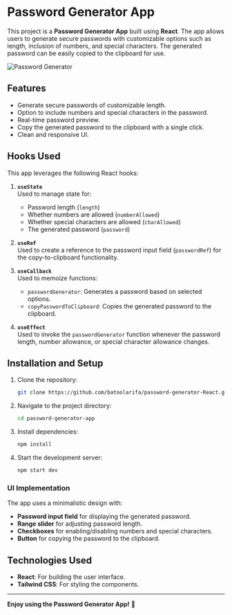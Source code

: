 # Password Generator App

This project is a **Password Generator App** built using **React**. The app allows users to generate secure passwords with customizable options such as length, inclusion of numbers, and special characters. The generated password can be easily copied to the clipboard for use.

![Password Generator](https://github.com/user-attachments/assets/ea3c6f34-7c3f-45e0-82e2-461db78f4dcc)


## Features
- Generate secure passwords of customizable length.
- Option to include numbers and special characters in the password.
- Real-time password preview.
- Copy the generated password to the clipboard with a single click.
- Clean and responsive UI.

## Hooks Used

This app leverages the following React hooks:

1. **`useState`**  
   Used to manage state for:
   - Password length (`length`)
   - Whether numbers are allowed (`numberAllowed`)
   - Whether special characters are allowed (`charAllowed`)
   - The generated password (`password`)

2. **`useRef`**  
   Used to create a reference to the password input field (`passwordRef`) for the copy-to-clipboard functionality.

3. **`useCallback`**  
   Used to memoize functions:
   - `passwordGenerator`: Generates a password based on selected options.
   - `copyPasswordToClipboard`: Copies the generated password to the clipboard.

4. **`useEffect`**  
   Used to invoke the `passwordGenerator` function whenever the password length, number allowance, or special character allowance changes.

## Installation and Setup

1. Clone the repository:
   ```bash
   git clone https://github.com/batoolarifa/password-generator-React.git
   ```
2. Navigate to the project directory:
   ```bash
   cd password-generator-app
   ```
3. Install dependencies:
   ```bash
   npm install
   ```
4. Start the development server:
   ```bash
   npm start dev
   ```

### UI Implementation

The app uses a minimalistic design with:
- **Password input field** for displaying the generated password.
- **Range slider** for adjusting password length.
- **Checkboxes** for enabling/disabling numbers and special characters.
- **Button** for copying the password to the clipboard.

## Technologies Used

- **React**: For building the user interface.
- **Tailwind CSS**: For styling the components.


---

**Enjoy using the Password Generator App!** 🚀
